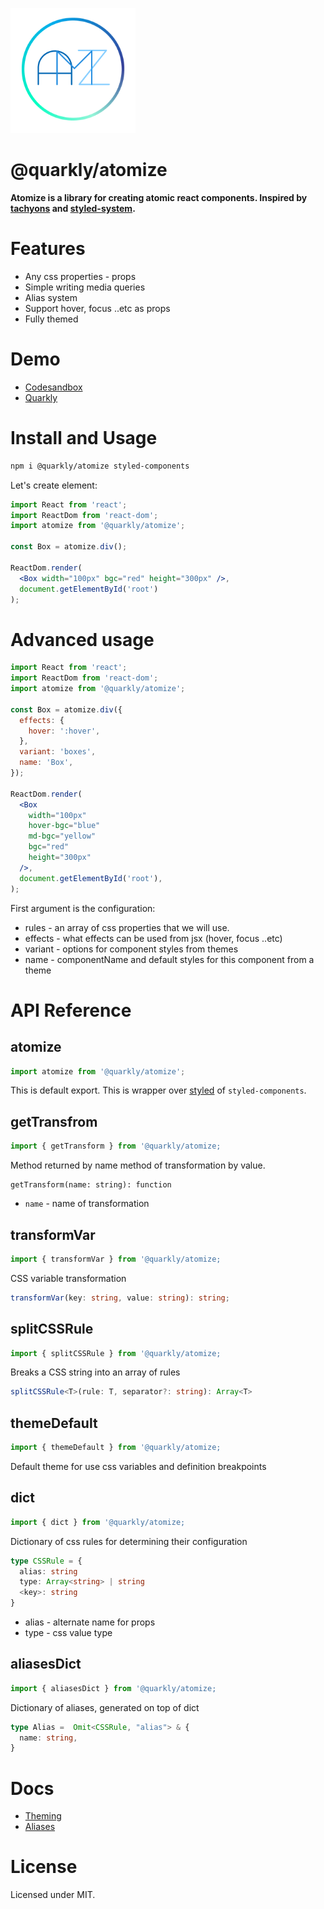 <p>
  <img src="docs/logo.png" width="200px" alt="quarkly atomize">
</p>
<h1> @quarkly/atomize </h1>

<b>Atomize is a library for creating atomic react components.
Inspired by <a href="http://tachyons.io/" target="_blank">tachyons</a> and <a href="https://github.com/styled-system/styled-system" target="_blank">styled-system</a>.</b>

# Features

- Any css properties - props
- Simple writing media queries
- Alias ​​system
- Support hover, focus ..etc as props
- Fully themed

# Demo

- [Codesandbox](https://codesandbox.io/s/atomize-demo-pom06?file=/src/Example.js:182-335)
- [Quarkly](https://quarkly.io)

# Install and Usage

```sh
npm i @quarkly/atomize styled-components
```

Let's create element:

```jsx
import React from 'react';
import ReactDom from 'react-dom';
import atomize from '@quarkly/atomize';

const Box = atomize.div();

ReactDom.render(
  <Box width="100px" bgc="red" height="300px" />,
  document.getElementById('root')
);
```

# Advanced usage

```jsx
import React from 'react';
import ReactDom from 'react-dom';
import atomize from '@quarkly/atomize';

const Box = atomize.div({
  effects: {
    hover: ':hover',
  },
  variant: 'boxes',
  name: 'Box',
});

ReactDom.render(
  <Box
    width="100px"
    hover-bgc="blue"
    md-bgc="yellow"
    bgc="red"
    height="300px"
  />,
  document.getElementById('root'),
);
```
First argument is the configuration:

- rules - an array of css properties that we will use.
- effects - what effects can be used from jsx (hover, focus ..etc)
- variant - options for component styles from themes
- name - componentName and default styles for this component from a theme

# API Reference

## atomize

```jsx
import atomize from '@quarkly/atomize';
```

This is default export. This is wrapper over [styled]((https://styled-components.com/docs/api#styled)) of `styled-components`.

## getTransfrom
```jsx
import { getTransform } from '@quarkly/atomize;
```
Method returned by name method of transformation by value.

```tsx
getTransform(name: string): function
```
* `name` - name of transformation

## transformVar
```jsx
import { transformVar } from '@quarkly/atomize;
```
CSS variable transformation

```ts
transformVar(key: string, value: string): string;
```

## splitCSSRule
```jsx
import { splitCSSRule } from '@quarkly/atomize;
```
Breaks a CSS string into an array of rules

```ts
splitCSSRule<T>(rule: T, separator?: string): Array<T>
```

## themeDefault
```jsx
import { themeDefault } from '@quarkly/atomize;
```
Default theme for use css variables and definition breakpoints

## dict
```jsx
import { dict } from '@quarkly/atomize;
```
Dictionary of css rules for determining their configuration

```ts
type CSSRule = {
  alias: string
  type: Array<string> | string
  <key>: string
}
```
* alias - alternate name for props
* type - css value type

## aliasesDict
```jsx
import { aliasesDict } from '@quarkly/atomize;
```
Dictionary of aliases, generated on top of dict

```ts
type Alias =  Omit<CSSRule, "alias"> & {
  name: string,
}
```

# Docs

- [Theming](https://github.com/quarkly/theme)
- [Aliases](docs/aliases.md)

# License

Licensed under MIT.
